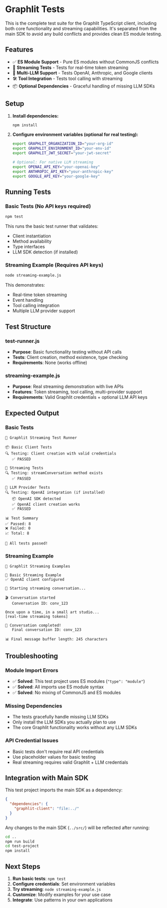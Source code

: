 # Graphlit Tests

This is the complete test suite for the Graphlit TypeScript client, including both core functionality and streaming capabilities. It's separated from the main SDK to avoid any build conflicts and provides clean ES module testing.

## Features

- ✅ **ES Module Support** - Pure ES modules without CommonJS conflicts
- 🌊 **Streaming Tests** - Tests for real-time token streaming
- 🤖 **Multi-LLM Support** - Tests OpenAI, Anthropic, and Google clients
- 🛠️ **Tool Integration** - Tests tool calling with streaming
- 📦 **Optional Dependencies** - Graceful handling of missing LLM SDKs

## Setup

1. **Install dependencies:**

   ```bash
   npm install
   ```

2. **Configure environment variables (optional for real testing):**

   ```bash
   export GRAPHLIT_ORGANIZATION_ID="your-org-id"
   export GRAPHLIT_ENVIRONMENT_ID="your-env-id"
   export GRAPHLIT_JWT_SECRET="your-jwt-secret"

   # Optional: For native LLM streaming
   export OPENAI_API_KEY="your-openai-key"
   export ANTHROPIC_API_KEY="your-anthropic-key"
   export GOOGLE_API_KEY="your-google-key"
   ```

## Running Tests

### Basic Tests (No API keys required)

```bash
npm test
```

This runs the basic test runner that validates:

- Client instantiation
- Method availability
- Type interfaces
- LLM SDK detection (if installed)

### Streaming Example (Requires API keys)

```bash
node streaming-example.js
```

This demonstrates:

- Real-time token streaming
- Event handling
- Tool calling integration
- Multiple LLM provider support

## Test Structure

### test-runner.js

- **Purpose**: Basic functionality testing without API calls
- **Tests**: Client creation, method existence, type checking
- **Requirements**: None (works offline)

### streaming-example.js

- **Purpose**: Real streaming demonstration with live APIs
- **Features**: Token streaming, tool calling, multi-provider support
- **Requirements**: Valid Graphlit credentials + optional LLM API keys

## Expected Output

### Basic Tests

```
🧪 Graphlit Streaming Test Runner

📦 Basic Client Tests
🔍 Testing: Client creation with valid credentials
   ✅ PASSED

🌊 Streaming Tests
🔍 Testing: streamConversation method exists
   ✅ PASSED

🤖 LLM Provider Tests
🔍 Testing: OpenAI integration (if installed)
   📦 OpenAI SDK detected
   ✅ OpenAI client creation works
   ✅ PASSED

📊 Test Summary
✅ Passed: 8
❌ Failed: 0
📈 Total: 8

🎉 All tests passed!
```

### Streaming Example

```
🌊 Graphlit Streaming Examples

🔄 Basic Streaming Example
✅ OpenAI client configured

🚀 Starting streaming conversation...

🎬 Conversation started
   Conversation ID: conv_123

Once upon a time, in a small art studio...
[real-time streaming tokens]

🎉 Conversation completed!
   Final conversation ID: conv_123

📊 Final message buffer length: 245 characters
```

## Troubleshooting

### Module Import Errors

- ✅ **Solved**: This test project uses ES modules (`"type": "module"`)
- ✅ **Solved**: All imports use ES module syntax
- ✅ **Solved**: No mixing of CommonJS and ES modules

### Missing Dependencies

- The tests gracefully handle missing LLM SDKs
- Only install the LLM SDKs you actually plan to use
- The core Graphlit functionality works without any LLM SDKs

### API Credential Issues

- Basic tests don't require real API credentials
- Use placeholder values for basic testing
- Real streaming requires valid Graphlit + LLM credentials

## Integration with Main SDK

This test project imports the main SDK as a dependency:

```json
{
  "dependencies": {
    "graphlit-client": "file:../"
  }
}
```

Any changes to the main SDK (`../src/`) will be reflected after running:

```bash
cd ..
npm run build
cd test-project
npm install
```

## Next Steps

1. **Run basic tests**: `npm test`
2. **Configure credentials**: Set environment variables
3. **Try streaming**: `node streaming-example.js`
4. **Customize**: Modify examples for your use case
5. **Integrate**: Use patterns in your own applications
